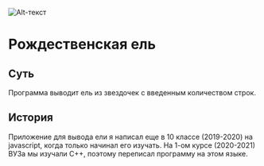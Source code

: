 ![Alt-текст](https://github.com/Roads-To-The-Doors/Xmas-Tree/blob/master/X-sTree.ico)
# Рождественская ель
## Суть
Программа выводит ель из звездочек с введенным количеством строк.
## История
Приложение для вывода ели я написал еще в 10 классе (2019-2020) на javascript, когда только начинал его изучать. На 1-ом курсе (2020-2021) ВУЗа мы изучали C++, поэтому переписал программу на этом языке.
